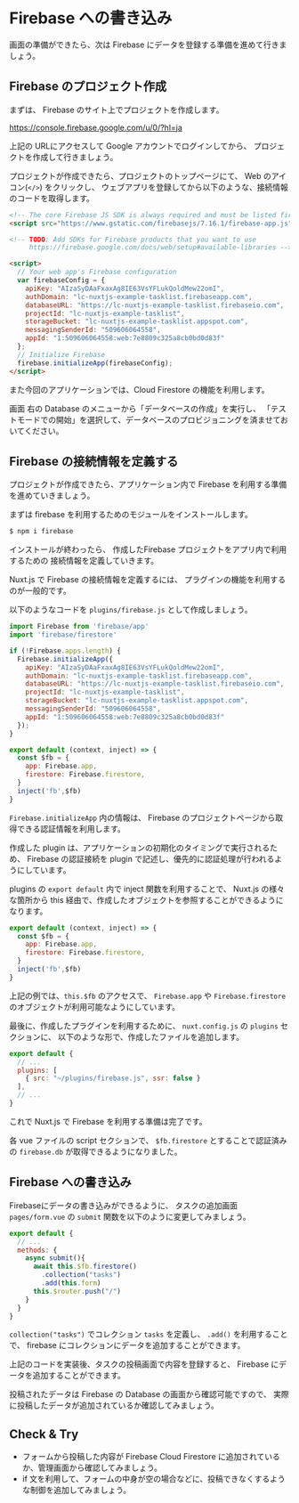 # Firebase への書き込み

画面の準備ができたら、次は Firebase にデータを登録する準備を進めて行きましょう。

## Firebase のプロジェクト作成

まずは、 Firebase のサイト上でプロジェクトを作成します。

https://console.firebase.google.com/u/0/?hl=ja

上記の URLにアクセスして Google アカウントでログインしてから、
プロジェクトを作成して行きましょう。

プロジェクトが作成できたら、プロジェクトのトップページにて、
Web のアイコン(`</>`) をクリックし、
ウェブアプリを登録してから以下のような、接続情報のコードを取得します。

```html
<!-- The core Firebase JS SDK is always required and must be listed first -->
<script src="https://www.gstatic.com/firebasejs/7.16.1/firebase-app.js"></script>

<!-- TODO: Add SDKs for Firebase products that you want to use
     https://firebase.google.com/docs/web/setup#available-libraries -->

<script>
  // Your web app's Firebase configuration
  var firebaseConfig = {
    apiKey: "AIzaSyDAaFxaxAg8IE63VsYFLukQoldMew22omI",
    authDomain: "lc-nuxtjs-example-tasklist.firebaseapp.com",
    databaseURL: "https://lc-nuxtjs-example-tasklist.firebaseio.com",
    projectId: "lc-nuxtjs-example-tasklist",
    storageBucket: "lc-nuxtjs-example-tasklist.appspot.com",
    messagingSenderId: "509606064558",
    appId: "1:509606064558:web:7e8809c325a8cb0bd0d83f"
  };
  // Initialize Firebase
  firebase.initializeApp(firebaseConfig);
</script>
```

また今回のアプリケーションでは、Cloud Firestore の機能を利用します。

画面 右の Database のメニューから「データベースの作成」を実行し、
「テストモードでの開始」を選択して、データベースのプロビジョニングを済ませておいてください。

## Firebase の接続情報を定義する

プロジェクトが作成できたら、アプリケーション内で Firebase を利用する準備を進めていきましょう。

まずは firebase を利用するためのモジュールをインストールします。

```bash
$ npm i firebase
```

インストールが終わったら、
作成したFirebase プロジェクトをアプリ内で利用するための
接続情報を定義していきます。

Nuxt.js で Firebase の接続情報を定義するには、
プラグインの機能を利用するのが一般的です。

以下のようなコードを `plugins/firebase.js` として作成しましょう。

```js
import Firebase from 'firebase/app'
import 'firebase/firestore'

if (!Firebase.apps.length) {
  Firebase.initializeApp({
    apiKey: "AIzaSyDAaFxaxAg8IE63VsYFLukQoldMew22omI",
    authDomain: "lc-nuxtjs-example-tasklist.firebaseapp.com",
    databaseURL: "https://lc-nuxtjs-example-tasklist.firebaseio.com",
    projectId: "lc-nuxtjs-example-tasklist",
    storageBucket: "lc-nuxtjs-example-tasklist.appspot.com",
    messagingSenderId: "509606064558",
    appId: "1:509606064558:web:7e8809c325a8cb0bd0d83f"
  });
}

export default (context, inject) => {
  const $fb = {
    app: Firebase.app,
    firestore: Firebase.firestore,
  }
  inject('fb',$fb)
}
```

`Firebase.initializeApp` 内の情報は、
Firebase のプロジェクトページから取得できる認証情報を利用します。

作成した plugin は、アプリケーションの初期化のタイミングで実行されるため、
Firebase の認証接続を plugin で記述し、優先的に認証処理が行われるようにしています。

plugins の `export default` 内で inject 関数を利用することで、
Nuxt.js の様々な箇所から this 経由で、作成したオブジェクトを参照することができるようになります。

```js
export default (context, inject) => {
  const $fb = {
    app: Firebase.app,
    firestore: Firebase.firestore,
  }
  inject('fb',$fb)
}
```

上記の例では、`this.$fb` のアクセスで、
`Firebase.app` や `Firebase.firestore` のオブジェクトが利用可能なようにしています。

最後に、作成したプラグインを利用するために、
`nuxt.config.js` の `plugins` セクションに、
以下のような形で、作成したファイルを追加します。

```js
export default {
  // ...
  plugins: [
    { src: "~/plugins/firebase.js", ssr: false }
  ],
  // ...
}
```

これで Nuxt.js で Firebase を利用する準備は完了です。

各 vue ファイルの script セクションで、
`$fb.firestore` とすることで認証済みの `firebase.db` が取得できるようになりました。

## Firebase への書き込み

Firebaseにデータの書き込みができるように、
タスクの追加画面 `pages/form.vue` の
`submit` 関数を以下のように変更してみましょう。

```js
export default {
  // ...
  methods: {
    async submit(){
      await this.$fb.firestore()
        .collection("tasks")
        .add(this.form) 
      this.$router.push("/")
    }
  }
}
```

`collection("tasks")` でコレクション `tasks` を定義し、
`.add()` を利用することで、
firebase にコレクションにデータを追加することができます。

上記のコードを実装後、タスクの投稿画面で内容を登録すると、
Firebase にデータを追加することができます。

投稿されたデータは Firebase  の Database の画面から確認可能ですので、
実際に投稿したデータが追加されているか確認してみましょう。

## Check & Try

- フォームから投稿した内容が Firebase Cloud Firestore に追加されているか、管理画面から確認してみましょう。
- if 文を利用して、フォームの中身が空の場合などに、投稿できなくするような制御を追加してみましょう。














